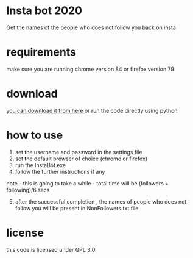 # Insta bot 2020

Get the names of the people who does not follow you back on insta

# requirements

make sure you are running chrome version 84 or firefox version 79

# download

[you can download it from here ](https://drive.google.com/uc?export=download&id=1epVSqOj_QMyi4pFb-OtSlKEU-OjB782y) or run the code directly using python

# how to use

1. set the username and password in the settings file
2. set the default browser of choice (chrome or firefox)
3. run the InstaBot.exe
4. follow the further instructions if any

note - this is going to take a while - total time will be (followers + following)/6 secs

5. after the successful completion , the names of people who does not follow you will be present in NonFollowers.txt file

# license

this code is licensed under GPL 3.0

